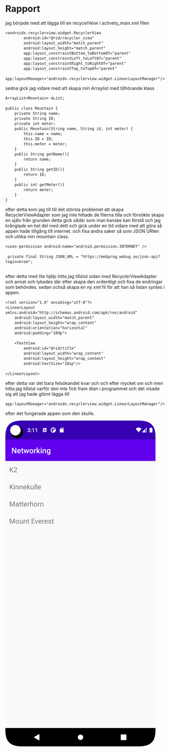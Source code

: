 
# Rapport
jag började med att lägga till en recycelVeiw i activety_main.xml filen
````
<androidx.recyclerview.widget.RecyclerView
        android:id="@+id/recycler_view"
        android:layout_width="match_parent"
        android:layout_height="match_parent"
        app:layout_constraintBottom_toBottomOf="parent"
        app:layout_constraintLeft_toLeftOf="parent"
        app:layout_constraintRight_toRightOf="parent"
        app:layout_constraintTop_toTopOf="parent"
        app:layoutManager="androidx.recyclerview.widget.LinearLayoutManager"/>

````
sedna gick jag vidare med att skapa min Arraylist med tillhörande klass 
````
ArrayList<Mountain> mList;

public class Mountain {
    private String name;
    private String ID;
    private int meter;
    public Mountain(String name, String id, int meter) {
        this.name = name;
        this.ID = ID;
        this.meter = meter;
    }
    public String getName(){
        return name;
    }
    public String getID(){
        return ID;
    }
    public int getMeter(){
        return meter;
    }
}
````
efter detta kom jag till till det största problemet att skapa RecyclerViewAdapter som jag inte hittade de filerna tilla och försökte skapa en själv från grunden
detta gick sådär som man kanske kan förstå och jag krånglade en hel del med dett och gick under en tid vidare med att göra så appen hade tillgång till internet.
och fixa andra saker så som JSON URlen och utöka min mountain class.

````
<uses-permission android:name="android.permission.INTERNET" />

 private final String JSON_URL = "https://mobprog.webug.se/json-api?login=brom";
 
````
efter detta med lite hjälp hitta jag tillslut sidan med RecyclerViewAdapter och annat och lykades där efter skapa den ordentligt och fixa de endringar som behövdes.
sedan ochså skapa en ny xml fil för att han så listan syntes i appen.

````
<?xml version="1.0" encoding="utf-8"?>
<LinearLayout xmlns:android="http://schemas.android.com/apk/res/android"
    android:layout_width="match_parent"
    android:layout_height="wrap_content"
    android:orientation="horizontal"
    android:padding="10dp">

    <TextView
        android:id="@+id/title"
        android:layout_width="wrap_content"
        android:layout_height="wrap_content"
        android:textSize="18sp"/>

</LinearLayout>

````

efter detta var det bara felsökandet kvar och och efter mycket om och men hitta jag tillslut varför den inte fick fram dtan i programmet 
och det visade sig att jag hade glömt lägga till
````
app:layoutManager="androidx.recyclerview.widget.LinearLayoutManager"/>
````

efter det fungerade appen som den skulle.

![](Screenshot_20230502_151157.png)

